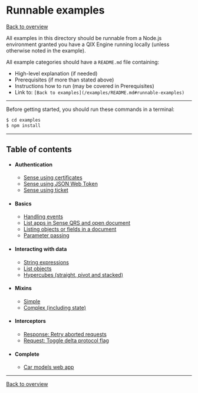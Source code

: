 # Runnable examples

[Back to overview](../README.md#readme)

All examples in this directory should be runnable from a Node.js environment granted
you have a QIX Engine running locally (unless otherwise noted in the example).

All example categories should have a `README.md` file containing:

* High-level explanation (if needed)
* Prerequisites (if more than stated above)
* Instructions how to run (may be covered in Prerequisites)
* Link to: `[Back to examples](/examples/README.md#runnable-examples)`

---

Before getting started, you should run these commands in a terminal:

```bash
$ cd examples
$ npm install
```

---

## Table of contents

- #### Authentication
  - [Sense using certificates](./authentication/sense-using-certificates#readme)
  - [Sense using JSON Web Token](./authentication/sense-using-jwt#readme)
  - [Sense using ticket](./authentication/sense-using-ticket#readme)
- #### Basics
  - [Handling events](./basics/events#readme)
  - [List apps in Sense QRS and open document](./basics/documents#readme)
  - [Listing objects or fields in a document](./basics/lists#readme)
  - [Parameter passing](./basics/parameters#readme)
- #### Interacting with data
  - [String expressions](./data/string-expression#readme)
  - [List objects](./data/list-object#readme)
  - [Hypercubes (straight, pivot and stacked)](./data/hypercubes#readme)
- #### Mixins
  - [Simple](./mixins/simple#readme)
  - [Complex (including state)](./mixins/complex#readme)
- #### Interceptors
  - [Response: Retry aborted requests](./interceptors/retry-aborted#readme)
  - [Request: Toggle delta protocol flag](./interceptors/toggle-delta#readme)
- #### Complete
  - [Car models web app](./complete/car-models#readme)

---

[Back to overview](../README.md#readme)
